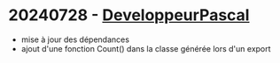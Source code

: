 # 20240728 - [DeveloppeurPascal](https://github.com/DeveloppeurPascal)

* mise à jour des dépendances
* ajout d'une fonction Count() dans la classe générée lors d'un export

